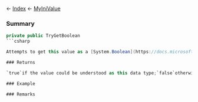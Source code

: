← [Index](Api-Index) ← [MyIniValue](VRage.Game.ModAPI.Ingame.Utilities.MyIniValue)

### Summary

```csharp
private public TryGetBoolean
```csharp

Attempts to get this value as a [System.Boolean](https://docs.microsoft.com/en-us/dotnet/api/system.boolean?view=netframework-4.6) . Fills the`value`on success.

### Returns

`true`if the value could be understood as this data type;`false`otherwise

### Example

### Remarks

